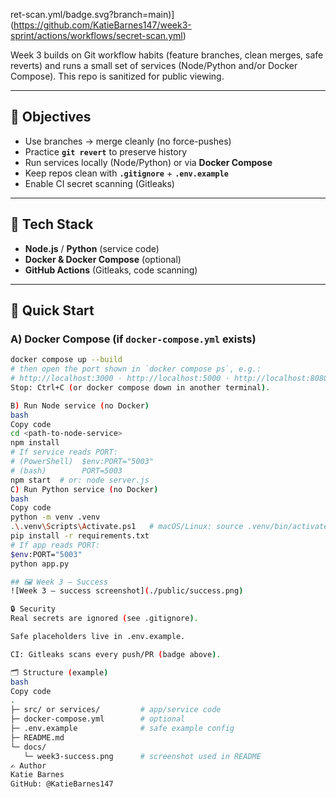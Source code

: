 ret-scan.yml/badge.svg?branch=main)](https://github.com/KatieBarnes147/week3-sprint/actions/workflows/secret-scan.yml)

Week 3 builds on Git workflow habits (feature branches, clean merges, safe reverts) and runs a small set of services (Node/Python and/or Docker Compose). This repo is sanitized for public viewing.

---

## 🎯 Objectives
- Use branches → merge cleanly (no force-pushes)
- Practice **`git revert`** to preserve history
- Run services locally (Node/Python) or via **Docker Compose**
- Keep repos clean with **`.gitignore`** + **`.env.example`**
- Enable CI secret scanning (Gitleaks)

---

## 🔧 Tech Stack
- **Node.js** / **Python** (service code)
- **Docker & Docker Compose** (optional)
- **GitHub Actions** (Gitleaks, code scanning)

---

## 🚀 Quick Start

### A) Docker Compose (if `docker-compose.yml` exists)
```bash
docker compose up --build
# then open the port shown in `docker compose ps`, e.g.:
# http://localhost:3000 · http://localhost:5000 · http://localhost:8080
Stop: Ctrl+C (or docker compose down in another terminal).

B) Run Node service (no Docker)
bash
Copy code
cd <path-to-node-service>
npm install
# If service reads PORT:
# (PowerShell)  $env:PORT="5003"
# (bash)        PORT=5003
npm start  # or: node server.js
C) Run Python service (no Docker)
bash
Copy code
python -m venv .venv
.\.venv\Scripts\Activate.ps1   # macOS/Linux: source .venv/bin/activate
pip install -r requirements.txt
# If app reads PORT:
$env:PORT="5003"
python app.py

## 🖼️ Week 3 — Success
![Week 3 — success screenshot](./public/success.png)

🔒 Security
Real secrets are ignored (see .gitignore).

Safe placeholders live in .env.example.

CI: Gitleaks scans every push/PR (badge above).

🗂️ Structure (example)
bash
Copy code
.
├─ src/ or services/         # app/service code
├─ docker-compose.yml        # optional
├─ .env.example              # safe example config
├─ README.md
└─ docs/
   └─ week3-success.png      # screenshot used in README
✍️ Author
Katie Barnes
GitHub: @KatieBarnes147

